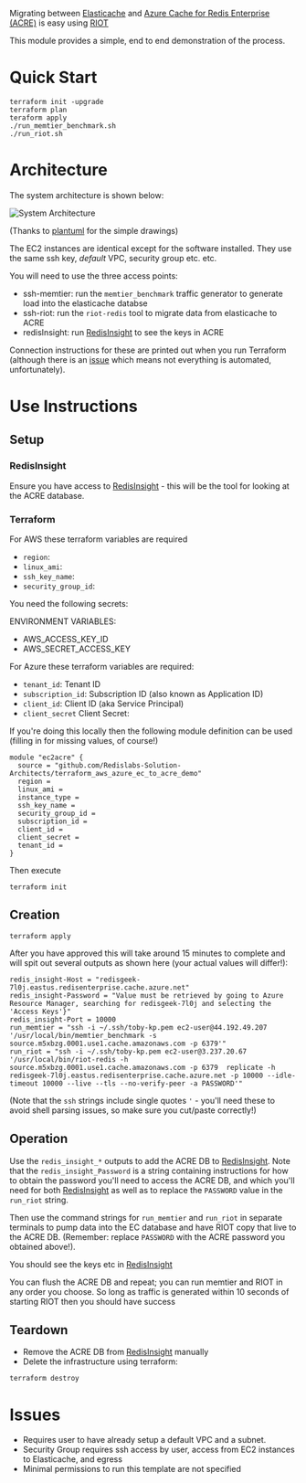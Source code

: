 Migrating between [Elasticache] and [Azure Cache for Redis Enterprise (ACRE)] is easy using [RIOT]

This module provides a simple, end to end demonstration of the process.


# Quick Start
```
terraform init -upgrade
terraform plan
teraform apply
./run_memtier_benchmark.sh
./run_riot.sh
```

# Architecture
The system architecture is shown below:

![System Architecture](http://www.plantuml.com/plantuml/png/LOynQmCn38Lt_mfnUpBSc24aX0wP2g5xqSdAsVHi5rbU6lhV6nb3sqMWXxxtdavLKRIbpUNY6IQc-Q22ztiaM3cpe1QP02le2WydJ8fvtHWI9uqixmjd2WdbmsxIuhxTS1BsiK8jJOZ1BzF3ULHSi3BmXbKZ8GKsYicet_mKLq6D9KCeLNju2d-pRzVNDrCb5ZNKqLQQ1_ngml0OJkU-NIna-jVyVBcz68qa_AIDTsc1dSJTqRhK6c3VFlT7U_a0yspAFAGKki8qxdi5PnEUMxViZrzpZMlGGNNznDctjFq0)

(Thanks to [plantuml] for the simple drawings)

The EC2 instances are identical except for the software installed. They use the same ssh key, _default_ VPC, security group etc. etc.

You will need to use the three access points:
- ssh-memtier: run the `memtier_benchmark` traffic generator to generate load into the elasticache databse
- ssh-riot: run the `riot-redis` tool to migrate data from elasticache to ACRE
- redisInsight: run [RedisInsight] to see the keys in ACRE

Connection instructions for these are printed out when you run Terraform (although there is an [issue](#issues) which means not everything is automated, unfortunately).

# Use Instructions
## Setup
### RedisInsight
Ensure you have access to [RedisInsight] - this will be the tool for looking at the ACRE database.

### Terraform
For AWS these terraform variables are required

- `region`: 
- `linux_ami`: 
- `ssh_key_name`: 
- `security_group_id`: 

You need the following secrets:

ENVIRONMENT VARIABLES:
- AWS_ACCESS_KEY_ID
- AWS_SECRET_ACCESS_KEY

For Azure these terraform variables are required:

- `tenant_id`: Tenant ID
- `subscription_id`: Subscription ID (also known as Application ID)
- `client_id`: Client ID (aka Service Principal)
- `client_secret` Client Secret: 

If you're doing this locally then the following module definition can be used (filling in for missing values, of course!)
```
module "ec2acre" {
  source = "github.com/Redislabs-Solution-Architects/terraform_aws_azure_ec_to_acre_demo"
  region = 
  linux_ami = 
  instance_type = 
  ssh_key_name = 
  security_group_id =
  subscription_id = 
  client_id = 
  client_secret = 
  tenant_id = 
}
```

Then execute

```
terraform init
```

## Creation
```
terraform apply
```



After you have approved this will take around 15 minutes to complete and will spit out several outputs as shown here (your actual values will differ!):

```
redis_insight-Host = "redisgeek-7l0j.eastus.redisenterprise.cache.azure.net"
redis_insight-Password = "Value must be retrieved by going to Azure Resource Manager, searching for redisgeek-7l0j and selecting the 'Access Keys'}"
redis_insight-Port = 10000
run_memtier = "ssh -i ~/.ssh/toby-kp.pem ec2-user@44.192.49.207 '/usr/local/bin/memtier_benchmark -s source.m5xbzg.0001.use1.cache.amazonaws.com -p 6379'"
run_riot = "ssh -i ~/.ssh/toby-kp.pem ec2-user@3.237.20.67 '/usr/local/bin/riot-redis -h source.m5xbzg.0001.use1.cache.amazonaws.com -p 6379  replicate -h redisgeek-7l0j.eastus.redisenterprise.cache.azure.net -p 10000 --idle-timeout 10000 --live --tls --no-verify-peer -a PASSWORD'"
```

(Note that the `ssh` strings include single quotes `'` - you'll need these to avoid shell parsing issues, so make sure you cut/paste correctly!)

## Operation
Use the `redis_insight_*` outputs to add the ACRE DB to [RedisInsight]. Note that the `redis_insight_Password` is a string containing instructions for how to obtain the password you'll need to access the ACRE DB, and which you'll need for both [RedisInsight] as well as to replace the `PASSWORD` value in the `run_riot` string.

Then use the command strings for `run_memtier` and `run_riot` in separate terminals to pump data into the EC database and have RIOT copy that live to the ACRE DB. (Remember: replace `PASSWORD` with the ACRE password you obtained above!).

You should see the keys etc in [RedisInsight]

You can flush the ACRE DB and repeat; you can run memtier and RIOT in any order you choose. So long as traffic is generated within 10 seconds of starting RIOT then you should have success

## Teardown
- Remove the ACRE DB from [RedisInsight] manually
- Delete the infrastructure using terraform:
```
terraform destroy
```


# Issues
- Requires user to have already setup a default VPC and a subnet. 
- Security Group requires ssh access by user, access from EC2 instances to Elasticache, and egress
- Minimal permissions to run this template are not specified

[Elasticache]: https://aws.amazon.com/elasticache/
[RIOT]: https://developer.redislabs.com/riot/riot-redis.html
[Azure Cache for Redis Enterprise (ACRE)]: https://azuremarketplace.microsoft.com/en-us/marketplace/apps/garantiadata.redis_enterprise_1sp_public_preview?ocid=redisga_redislabs_cloudpartner_cta1
[ACRE]: https://azuremarketplace.microsoft.com/en-us/marketplace/apps/garantiadata.redis_enterprise_1sp_public_preview?ocid=redisga_redislabs_cloudpartner_cta1
[plantuml]: http://www.plantuml.com
[AWS provider]: https://registry.terraform.io/providers/hashicorp/aws/latest/docs
[Azure provider]: https://registry.terraform.io/providers/hashicorp/azurerm/latest/docs
[RedisInsight]: https://redislabs.com/redis-enterprise/redis-insight
